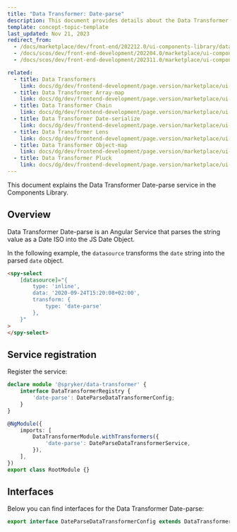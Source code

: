 ```yaml
---
title: "Data Transformer: Date-parse"
description: This document provides details about the Data Transformer Date-parse service in the Components Library.
template: concept-topic-template
last_updated: Nov 21, 2023
redirect_from:
  - /docs/marketplace/dev/front-end/202212.0/ui-components-library/data-transformers/data-transformer-date-parse.html
  - /docs/scos/dev/front-end-development/202204.0/marketplace/ui-components-library/data-transformers/date-parse.html
  - /docs/scos/dev/front-end-development/202311.0/marketplace/ui-components-library/data-transformers/data-transformer-date-parse.html

related:
  - title: Data Transformers
    link: docs/dg/dev/frontend-development/page.version/marketplace/ui-components-library/data-transformers/data-transformers.html
  - title: Data Transformer Array-map
    link: docs/dg/dev/frontend-development/page.version/marketplace/ui-components-library/data-transformers/data-transformer-array-map.html
  - title: Data Transformer Chain
    link: docs/dg/dev/frontend-development/page.version/marketplace/ui-components-library/data-transformers/data-transformer-chain.html
  - title: Data Transformer Date-serialize
    link: docs/dg/dev/frontend-development/page.version/marketplace/ui-components-library/data-transformers/data-transformer-date-serialize.html
  - title: Data Transformer Lens
    link: docs/dg/dev/frontend-development/page.version/marketplace/ui-components-library/data-transformers/data-transformer-lens.html
  - title: Data Transformer Object-map
    link: docs/dg/dev/frontend-development/page.version/marketplace/ui-components-library/data-transformers/data-transformer-object-map.html
  - title: Data Transformer Pluck
    link: docs/dg/dev/frontend-development/page.version/marketplace/ui-components-library/data-transformers/data-transformer-pluck.html
---
```


This document explains the Data Transformer Date-parse service in the Components Library.

## Overview

Data Transformer Date-parse is an Angular Service that parses the string value as a Date ISO into the JS Date Object.

In the following example, the `datasource` transforms the `date` string into the parsed `date` object.

```html
<spy-select
    [datasource]="{
        type: 'inline',
        data: '2020-09-24T15:20:08+02:00',
        transform: {
            type: 'date-parse'
        },
    }"
>
</spy-select>
```

## Service registration

Register the service:

```ts
declare module '@spryker/data-transformer' {
    interface DataTransformerRegistry {
        'date-parse': DateParseDataTransformerConfig;
    }
}

@NgModule({
    imports: [
        DataTransformerModule.withTransformers({
            'date-parse': DateParseDataTransformerService,
        }),
    ],
})
export class RootModule {}
```

## Interfaces

Below you can find interfaces for the Data Transformer Date-parse:

```ts
export interface DateParseDataTransformerConfig extends DataTransformerConfig {}
```
